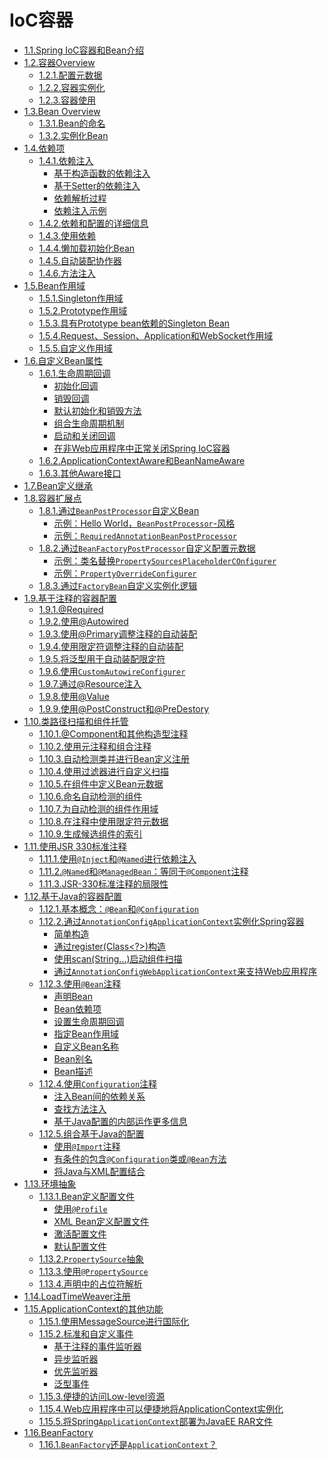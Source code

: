 # IoC容器

- [1.1.Spring IoC容器和Bean介绍]()
- [1.2.容器Overview]()
    - [1.2.1.配置元数据]()
    - [1.2.2.容器实例化]()
    - [1.2.3.容器使用]()
- [1.3.Bean Overview]()
    - [1.3.1.Bean的命名]()
    - [1.3.2.实例化Bean]()
- [1.4.依赖项]()
     - [1.4.1.依赖注入]()
         - [基于构造函数的依赖注入]()
         - [基于Setter的依赖注入]()
         - [依赖解析过程]()
         - [依赖注入示例]()
     - [1.4.2.依赖和配置的详细信息]()
     - [1.4.3.使用依赖]()
     - [1.4.4.懒加载初始化Bean]()
     - [1.4.5.自动装配协作器]()
     - [1.4.6.方法注入]()
- [1.5.Bean作用域]()
     - [1.5.1.Singleton作用域]()
     - [1.5.2.Prototype作用域]()
     - [1.5.3.具有Prototype bean依赖的Singleton Bean]()
     - [1.5.4.Request、Session、Application和WebSocket作用域]()
     - [1.5.5.自定义作用域]()
- [1.6.自定义Bean属性]()
     - [1.6.1.生命周期回调]()
         - [初始化回调]()
         - [销毁回调]()
         - [默认初始化和销毁方法]()
         - [组合生命周期机制]()
         - [启动和关闭回调]()
         - [在非Web应用程序中正常关闭Spring IoC容器]()
     - [1.6.2.ApplicationContextAware和BeanNameAware]()
     - [1.6.3.其他Aware接口]()
- [1.7.Bean定义继承]()
- [1.8.容器扩展点]()
     - [1.8.1.通过`BeanPostProcessor`自定义Bean]()
         - [示例：Hello World，`BeanPostProcessor`-风格]()
         - [示例：`RequiredAnnotationBeanPostProcessor`]()
     - [1.8.2.通过`BeanFactoryPostProcessor`自定义配置元数据]()
         - [示例：类名替换`PropertySourcesPlaceholderCOnfigurer`]()
         - [示例：`PropertyOverrideConfigurer`]()
     - [1.8.3.通过`FactoryBean`自定义实例化逻辑]()
- [1.9.基于注释的容器配置]()
     - [1.9.1.@Required]()
     - [1.9.2.使用@Autowired]()
     - [1.9.3.使用@Primary调整注释的自动装配]()
     - [1.9.4.使用限定符调整注释的自动装配]()
     - [1.9.5.将泛型用于自动装配限定符]()
     - [1.9.6.使用`CustomAutowireConfigurer`]()
     - [1.9.7.通过@Resource注入]()
     - [1.9.8.使用@Value]()
     - [1.9.9.使用@PostConstruct和@PreDestory]()
- [1.10.类路径扫描和组件托管]()
     - [1.10.1.@Component和其他构造型注释]()
     - [1.10.2.使用元注释和组合注释]()
     - [1.10.3.自动检测类并进行Bean定义注册]()
     - [1.10.4.使用过滤器进行自定义扫描]()
     - [1.10.5.在组件中定义Bean元数据]()
     - [1.10.6.命名自动检测的组件]()
     - [1.10.7.为自动检测的组件作用域]()
     - [1.10.8.在注释中使用限定符元数据]()
     - [1.10.9.生成候选组件的索引]()
- [1.11.使用JSR 330标准注释]()
     - [1.11.1.使用`@Inject`和`@Named`进行依赖注入]()
     - [1.11.2.`@Named`和`@ManagedBean`：等同于`@Component`注释]()
     - [1.11.3.JSR-330标准注释的局限性]()
- [1.12.基于Java的容器配置]()
     - [1.12.1.基本概念：`@Bean`和`@Configuration`]()
     - [1.12.2.通过`AnnotationConfigApplicationContext`实例化Spring容器]()
         - [简单构造]()
         - [通过register(Class<?>)构造]()
         - [使用scan(String...)启动组件扫描]()
         - [通过`AnnotationConfigWebApplicationContext`来支持Web应用程序]()
     - [1.12.3.使用`@Bean`注释]()
         - [声明Bean]()
         - [Bean依赖项]()
         - [设置生命周期回调]()
         - [指定Bean作用域]()
         - [自定义Bean名称]()
         - [Bean别名]()
         - [Bean描述]()
     - [1.12.4.使用`Configuration`注释]()
         - [注入Bean间的依赖关系]()
         - [查找方法注入]()
         - [基于Java配置的内部运作更多信息]()
     - [1.12.5.组合基于Java的配置]()
         - [使用`@Import`注释]()
         - [有条件的包含`@Configuration`类或`@Bean`方法]()
         - [将Java与XML配置结合]()
- [1.13.环境抽象]()
     - [1.13.1.Bean定义配置文件]()
         - [使用`@Profile`]()
         - [XML Bean定义配置文件]()
         - [激活配置文件]()
         - [默认配置文件]()
     - [1.13.2.`PropertySource`抽象]()
     - [1.13.3.使用`@PropertySource`]()
     - [1.13.4.声明中的占位符解析]()
- [1.14.LoadTimeWeaver注册]()
- [1.15.ApplicationContext的其他功能]()
     - [1.15.1.使用MessageSource进行国际化]()
     - [1.15.2.标准和自定义事件]()
         - [基于注释的事件监听器]()
         - [异步监听器]()
         - [优先监听器]()
         - [泛型事件]()
     - [1.15.3.便捷的访问Low-level资源]()
     - [1.15.4.Web应用程序中可以便捷地将ApplicationContext实例化]()
     - [1.15.5.将Spring`ApplicationContext`部署为JavaEE RAR文件]()
- [1.16.BeanFactory]()
     - [1.16.1.`BeanFactory`还是`ApplicationContext`？]()
